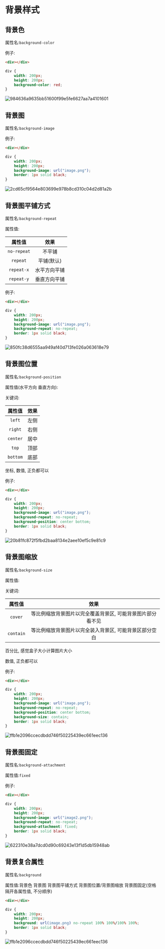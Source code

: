# 背景样式

## 背景色

属性名:`background-color`

例子:

```html
<div></div>
```

```css
div {
    width: 200px;
    height: 200px;
    background-color: red;
}
```

![984636a9635bb51600f99e5fe6627aa7a4101601](Assets/984636a9635bb51600f99e5fe6627aa7a4101601.png)

## 背景图

属性名:`background-image`

例子:

```html
<div></div>
```

```css
div {
    width: 200px;
    height: 200px;
    background-image: url("image.png");
    border: 1px solid black;
}
```

![2cd65cf9564e803699e978b8cd310c04d2d81a2b](Assets/2cd65cf9564e803699e978b8cd310c04d2d81a2b.png)

## 背景图平铺方式

属性名:`background-repeat`

属性值:

|   属性值    |     效果     |
| :---------: | :----------: |
| `no-repeat` |    不平铺    |
|  `repeat`   |  平铺(默认)  |
| `repeat-x`  | 水平方向平铺 |
| `repeat-y`  | 垂直方向平铺 |

例子:

```html
<div></div>
```

```css
div {
    width: 200px;
    height: 200px;
    background-image: url("image.png");
    background-repeat: no-repeat;
    border: 1px solid black;
}
```

![850fc38d6555aa949af40d713fe026a063618e79](Assets/850fc38d6555aa949af40d713fe026a063618e79.png)

## 背景图位置

属性名:`background-position`

属性值(水平方向 垂直方向):

关键词:

|  属性值  | 效果  |
| :------: | :---: |
|  `left`  | 左侧  |
| `right`  | 右侧  |
| `center` | 居中  |
|  `top`   | 顶部  |
| `bottom` | 底部  |

坐标, 数值, 正负都可以

例子:

```html
<div></div>
```

```css
div {
    width: 200px;
    height: 200px;
    background-image: url("image.png");
    background-repeat: no-repeat;
    background-position: center bottom;
    border: 1px solid black;
}
```

![20b81fc872f5fbd2baa8134e2aee10ef5c9e81c9](Assets/20b81fc872f5fbd2baa8134e2aee10ef5c9e81c9.png)

## 背景图缩放

属性名:`background-size`

属性值:

关键词:

|  属性值   |                           效果                            |
| :-------: | :-------------------------------------------------------: |
|  `cover`  | 等比例缩放背景图片以完全覆盖背景区, 可能背景图片部分看不见 |
| `contain` |   等比例缩放背景图片以完全装入背景区, 可能背景区部分空白   |

百分比, 感觉盒子大小计算图片大小

数值, 正负都可以

例子:

```html
<div></div>
```

```css
div {
    width: 200px;
    height: 200px;
    background-image: url("image.png");
    background-repeat: no-repeat;
    background-position: center bottom;
    background-size: contain;
    border: 1px solid black;
}
```

![ffb1e2096ccecdbdd746f50225439ec661eec136](Assets/ffb1e2096ccecdbdd746f50225439ec661eec136.png)

## 背景图固定

属性名:`background-attachment`

属性值:`fixed`

例子:

```html
<div></div>
```

```css
div {
    width: 200px;
    height: 200px;
    background-image: url("image2.png");
    background-repeat: no-repeat;
    background-attachment: fixed;
    border: 1px solid black;
}
```

![622310e38a7dcd0d90c69243e13f1d5db15948ab](Assets/622310e38a7dcd0d90c69243e13f1d5db15948ab.png)

## 背景复合属性

属性名:`background`

属性值:背景色 背景图 背景图平铺方式 背景图位置/背景图缩放 背景图固定(空格隔开各属性值, 不分顺序)

```html
<div></div>
```

```css
div {
    width: 200px;
    height: 200px;
    background: url(image.png) no-repeat 100% 100%/100% 100%;
    border: 1px solid black;
}
```

![ffb1e2096ccecdbdd746f50225439ec661eec136](Assets/ffb1e2096ccecdbdd746f50225439ec661eec136.png)
